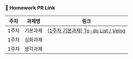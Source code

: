 ### 🔗 Homework PR Link

| 주차  | 과제명   | 링크                                                                                        |
| ----- | -------- | ------------------------------------------------------------------------------------------- |
| 1주차 | 기본과제 | [[1주차 기본과제] To-do List / Velog](https://github.com/IN-SOPT-WEB/SeongGyeongRYU/pull/1) |
| 1주차 | 심화과제 |                                                                                             |
| 1주차 | 생각과제 |                                                                                             |
